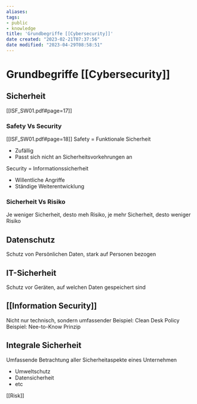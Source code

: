 ```yaml
---
aliases: 
tags:  
- public
- knowledge
title: 'Grundbegriffe [[Cybersecurity]]'
date created: "2023-02-21T07:37:56"
date modified: "2023-04-29T08:58:51"
---
```


# Grundbegriffe [[Cybersecurity]]

## Sicherheit
[[ISF_SW01.pdf#page=17]]

### Safety Vs Security
[[ISF_SW01.pdf#page=18]]
Safety = Funktionale Sicherheit
- Zufällig
- Passt sich nicht an Sicherheitsvorkehrungen an

Security = Informationssicherheit
- Willentliche Angriffe
- Ständige Weiterentwicklung

### Sicherheit Vs Risiko
Je weniger Sicherheit, desto meh Risiko, je mehr Sicherheit, desto weniger Risiko

## Datenschutz
Schutz von Persönlichen Daten, stark auf Personen bezogen

## IT-Sicherheit
Schutz vor Geräten, auf welchen Daten gespeichert sind

## [[Information Security]]
Nicht nur technisch, sondern umfassender
Beispiel: Clean Desk Policy
Beispiel: Nee-to-Know Prinzip

## Integrale Sicherheit
Umfassende Betrachtung aller Sicherheitaspekte eines Unternehmen
- Umweltschutz
- Datensicherheit
- etc

[[Risk]]
